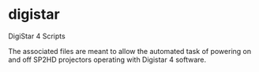 digistar
========

DigiStar 4 Scripts

The associated files are meant to allow the automated task of powering on and off SP2HD projectors operating with Digistar 4 software.
